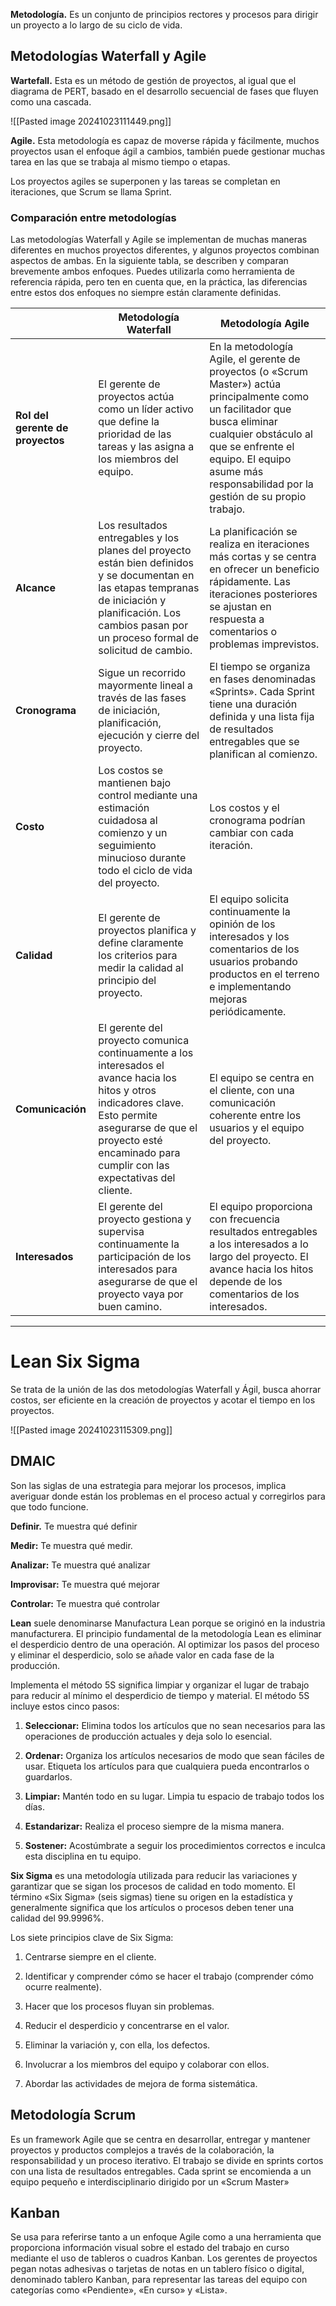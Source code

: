
**Metodología.** 
Es un conjunto de principios rectores y procesos para dirigir un proyecto a lo largo de su ciclo de vida.

## Metodologías Waterfall y Agile

**Wartefall.**
Esta es un método de gestión de proyectos, al igual que el diagrama de PERT, basado en el desarrollo secuencial de fases que fluyen como una cascada. 

![[Pasted image 20241023111449.png]]

**Agile.**
Esta metodología es capaz de moverse rápida y fácilmente, muchos proyectos usan el enfoque ágil a cambios, también puede gestionar muchas tarea en las que se trabaja al mismo tiempo o etapas.

Los proyectos agiles se superponen y las  tareas se completan en iteraciones, que Scrum se llama Sprint. 

### Comparación entre metodologías 

Las metodologías Waterfall y Agile se implementan de muchas maneras diferentes en muchos proyectos diferentes, y algunos proyectos combinan aspectos de ambas. En la siguiente tabla, se describen y comparan brevemente ambos enfoques. Puedes utilizarla como herramienta de referencia rápida, pero ten en cuenta que, en la práctica, las diferencias entre estos dos enfoques no siempre están claramente definidas.


|                                  | **Metodología Waterfall**                                                                                                                                                                                                       | **Metodología Agile**                                                                                                                                                                                                                                      |
| -------------------------------- | ------------------------------------------------------------------------------------------------------------------------------------------------------------------------------------------------------------------------------- | ---------------------------------------------------------------------------------------------------------------------------------------------------------------------------------------------------------------------------------------------------------- |
| **Rol del gerente de proyectos** | El gerente de proyectos actúa como un líder activo que define la prioridad de las tareas y las asigna a los miembros del equipo.                                                                                                | En la metodología Agile, el gerente de proyectos (o «Scrum Master») actúa principalmente como un facilitador que busca eliminar cualquier obstáculo al que se enfrente el equipo. El equipo asume más responsabilidad por la gestión de su propio trabajo. |
| **Alcance**                      | Los resultados entregables y los planes del proyecto están bien definidos y se documentan en las etapas tempranas de iniciación y planificación. Los cambios pasan por un proceso formal de solicitud de cambio.                | La planificación se realiza en iteraciones más cortas y se centra en ofrecer un beneficio rápidamente. Las iteraciones posteriores se ajustan en respuesta a comentarios o problemas imprevistos.                                                          |
| **Cronograma**                   | Sigue un recorrido mayormente lineal a través de las fases de iniciación, planificación, ejecución y cierre del proyecto.                                                                                                       | El tiempo se organiza en fases denominadas «Sprints». Cada Sprint tiene una duración definida y una lista fija de resultados entregables que se planifican al comienzo.                                                                                    |
| **Costo**                        | Los costos se mantienen bajo control mediante una estimación cuidadosa al comienzo y un seguimiento minucioso durante todo el ciclo de vida del proyecto.                                                                       | Los costos y el cronograma podrían cambiar con cada iteración.                                                                                                                                                                                             |
| **Calidad**                      | El gerente de proyectos planifica y define claramente los criterios para medir la calidad al principio del proyecto.                                                                                                            | El equipo solicita continuamente la opinión de los interesados y los comentarios de los usuarios probando productos en el terreno e implementando mejoras periódicamente.                                                                                  |
| **Comunicación**                 | El gerente del proyecto comunica continuamente a los interesados el avance hacia los hitos y otros indicadores clave. Esto permite asegurarse de que el proyecto esté encaminado para cumplir con las expectativas del cliente. | El equipo se centra en el cliente, con una comunicación coherente entre los usuarios y el equipo del proyecto.                                                                                                                                             |
| **Interesados**                  | El gerente del proyecto gestiona y supervisa continuamente la participación de los interesados para asegurarse de que el proyecto vaya por buen camino.                                                                         | El equipo proporciona con frecuencia resultados entregables a los interesados a lo largo del proyecto. El avance hacia los hitos depende de los comentarios de los interesados.                                                                            |

---
# Lean Six Sigma


Se trata de la unión de las dos metodologías Waterfall y Ágil, busca ahorrar costos, ser eficiente en la creación de proyectos y acotar el tiempo en los proyectos.

![[Pasted image 20241023115309.png]]

## DMAIC

Son las siglas de una estrategia para mejorar los procesos, implica averiguar donde están los problemas en el proceso actual y corregirlos para que todo funcione.

**Definir.**
Te muestra qué definir

**Medir:**
Te muestra qué medir.

**Analizar:**
Te muestra qué analizar

**Improvisar:**
Te muestra qué mejorar

**Controlar:**
Te muestra qué controlar

**Lean** suele denominarse Manufactura Lean porque se originó en la industria manufacturera. El principio fundamental de la metodología Lean es eliminar el desperdicio dentro de una operación. Al optimizar los pasos del proceso y eliminar el desperdicio, solo se añade valor en cada fase de la producción.

Implementa el método 5S significa limpiar y organizar el lugar de trabajo para reducir al mínimo el desperdicio de tiempo y material. El método 5S incluye estos cinco pasos: 

1. **Seleccionar:** Elimina todos los artículos que no sean necesarios para las operaciones de producción actuales y deja solo lo esencial. 

2. **Ordenar:** Organiza los artículos necesarios de modo que sean fáciles de usar. Etiqueta los artículos para que cualquiera pueda encontrarlos o guardarlos. 

3. **Limpiar:** Mantén todo en su lugar. Limpia tu espacio de trabajo todos los días.

4. **Estandarizar:** Realiza el proceso siempre de la misma manera. 

5. **Sostener:** Acostúmbrate a seguir los procedimientos correctos e inculca esta disciplina en tu equipo.

**Six Sigma** es una metodología utilizada para reducir las variaciones y garantizar que se sigan los procesos de calidad en todo momento. El término «Six Sigma» (seis sigmas) tiene su origen en la estadística y generalmente significa que los artículos o procesos deben tener una calidad del 99.9996%.

Los siete principios clave de Six Sigma:

1. Centrarse siempre en el cliente.

2. Identificar y comprender cómo se hacer el trabajo (comprender cómo ocurre realmente).

3. Hacer que los procesos fluyan sin problemas.

4. Reducir el desperdicio y concentrarse en el valor.

5. Eliminar la variación y, con ella, los defectos.

6. Involucrar a los miembros del equipo y colaborar con ellos.

7. Abordar las actividades de mejora de forma sistemática.

## Metodología Scrum

Es un framework Agile que se centra en desarrollar, entregar y mantener proyectos y productos complejos a través de la colaboración, la responsabilidad y un proceso iterativo. El trabajo se divide en sprints cortos con una lista de resultados entregables. Cada sprint se encomienda a un equipo pequeño e interdisciplinario dirigido por un «Scrum Master»

## Kanban

Se usa para referirse tanto a un enfoque Agile como a una herramienta que proporciona información visual sobre el estado del trabajo en curso mediante el uso de tableros o cuadros Kanban. Los gerentes de proyectos pegan notas adhesivas o tarjetas de notas en un tablero físico o digital, denominado tablero Kanban, para representar las tareas del equipo con categorías como «Pendiente», «En curso» y «Lista».

